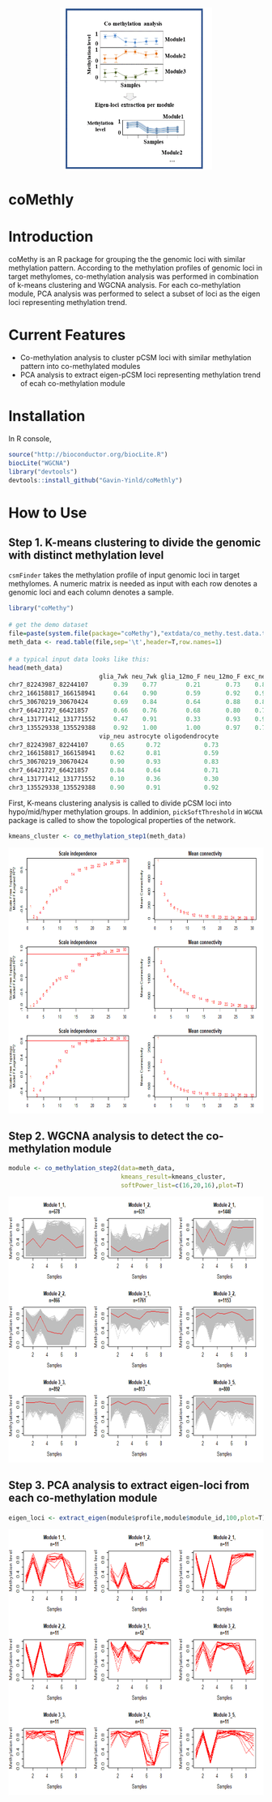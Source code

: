 <div align=center><img width="300" height="320" src="https://github.com/Gavin-Yinld/coMethly/blob/master/figures/co-methy.gif"/></div>

# coMethly
# Introduction
coMethy is an R package for grouping the the genomic loci with similar methylation pattern. According to the methylation profiles of genomic loci in target methylomes, co-methylation analysis was performed in combination of k-means clustering and WGCNA analysis. For each co-methylation module, PCA analysis was performed to select a subset of loci as the eigen loci representing methylation trend.

# Current Features
* Co-methylation analysis to cluster pCSM loci with similar methylation pattern into co-methylated modules
* PCA analysis to extract eigen-pCSM loci representing methylation trend of ecah co-methylation module

# Installation
In R console,
```R
source("http://bioconductor.org/biocLite.R")
biocLite("WGCNA")
library("devtools")
devtools::install_github("Gavin-Yinld/coMethly")
```
# How to Use

## Step 1. K-means clustering to divide the genomic with distinct methylation level
`csmFinder` takes the methylation profile of input genomic loci in target methylomes. A numeric matrix is needed as input with each row denotes a genomic loci and each column denotes a sample.
```R
library("coMethy")

# get the demo dataset
file=paste(system.file(package="coMethy"),"extdata/co_methy.test.data.txt",sep='/')
meth_data <- read.table(file,sep='\t',header=T,row.names=1)

# a typical input data looks like this:
head(meth_data)
                         glia_7wk neu_7wk glia_12mo_F neu_12mo_F exc_neu pv_neu
chr7_82243987_82244107       0.39    0.77        0.21       0.73    0.81   0.89
chr2_166158817_166158941     0.64    0.90        0.59       0.92    0.90   0.46
chr5_30670219_30670424       0.69    0.84        0.64       0.88    0.85   0.22
chr7_66421727_66421857       0.66    0.76        0.68       0.80    0.74   0.80
chr4_131771412_131771552     0.47    0.91        0.33       0.93    0.94   0.93
chr3_135529338_135529388     0.92    1.00        1.00       0.97    0.76   0.73
                         vip_neu astrocyte oligodendrocyte
chr7_82243987_82244107      0.65      0.72            0.73
chr2_166158817_166158941    0.62      0.81            0.59
chr5_30670219_30670424      0.90      0.93            0.83
chr7_66421727_66421857      0.84      0.64            0.71
chr4_131771412_131771552    0.10      0.36            0.30
chr3_135529338_135529388    0.90      0.91            0.92

```
First, K-means clustering analysis is called to divide pCSM loci into hypo/mid/hyper methylation groups. In addinion, `pickSoftThreshold` in `WGCNA` package is called to show the topological properties of the network.

```R
kmeans_cluster <- co_methylation_step1(meth_data)
```
<div align=center><img width="700" height="525" src="https://github.com/Gavin-Yinld/coMethly/blob/master/figures/power.png"/></div>

## Step 2. WGCNA analysis to detect the co-methylation module

```R
module <- co_methylation_step2(data=meth_data,
                               kmeans_result=kmeans_cluster,
                               softPower_list=c(16,20,16),plot=T)
```
<div align=center><img width="700" height="525" src="https://github.com/Gavin-Yinld/coMethly/blob/master/figures/wgcna.png"/></div>

## Step 3. PCA analysis to extract eigen-loci from each co-methylation module

```R
eigen_loci <- extract_eigen(module$profile,module$module_id,100,plot=T)
```
<div align=center><img width="700" height="525" src="https://github.com/Gavin-Yinld/coMethly/blob/master/figures/eigen_loci.png"/></div>

